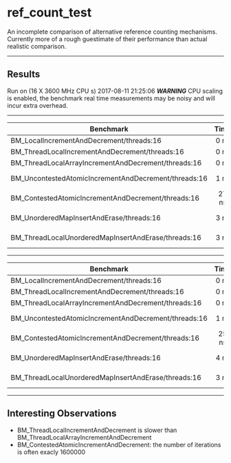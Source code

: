 # ref_count_test
An incomplete comparison of alternative reference counting mechanisms. Currently more of a rough guestimate of their performance than actual realistic comparison.

-----
## Results
Run on (16 X 3600 MHz CPU s)
2017-08-11 21:25:06
***WARNING*** CPU scaling is enabled, the benchmark real time measurements may be noisy and will incur extra overhead.

--------------------------------------------------------------------------------------------
|Benchmark                                                  |  Time      |  CPU  | Iterations |
| ----------------------------------------------------------|:----------:| -----:|------------|
|BM_LocalIncrementAndDecrement/threads:16                    | 0 ns       |  2 ns|| 321471056 |
|BM_ThreadLocalIncrementAndDecrement/threads:16              | 0 ns       |  5 ns|  148346736 |
|BM_ThreadLocalArrayIncrementAndDecrement/threads:16         | 0 ns       |  3 ns|  215744864 |
|BM_UncontestedAtomicIncrementAndDecrement/threads:16        | 1 ns       | 14 ns|   48595360 |
|BM_ContestedAtomicIncrementAndDecrement/threads:16          |27 ns       | 423 ns|    1600000 |
|BM_UnorderedMapInsertAndErase/threads:16                    | 3 ns       |  51 ns|   14268080 |
|BM_ThreadLocalUnorderedMapInsertAndErase/threads:16         | 3 ns       |  51 ns|   13661520 ||

--------------------------------------------------------------------------------------------
|Benchmark                                                  |  Time      |  CPU  | Iterations |
| ----------------------------------------------------------|:----------:| -----:|------------|
|BM_LocalIncrementAndDecrement/threads:16                   |   0 ns |          2 ns|  321130640|
|BM_ThreadLocalIncrementAndDecrement/threads:16             |   0 ns |          5 ns|  148380032|
|BM_ThreadLocalArrayIncrementAndDecrement/threads:16        |   0 ns |          4 ns|  192874208|
|BM_UncontestedAtomicIncrementAndDecrement/threads:16       |   1 ns |         14 ns|   48584400|
|BM_ContestedAtomicIncrementAndDecrement/threads:16         |  25 ns |        383 ns|    1600000|
|BM_UnorderedMapInsertAndErase/threads:16                   |   4 ns |         47 ns|   14119104|
|BM_ThreadLocalUnorderedMapInsertAndErase/threads:16        |   3 ns |         49 ns|   14724080|

----

## Interesting Observations

* BM_ThreadLocalIncrementAndDecrement is slower than BM_ThreadLocalArrayIncrementAndDecrement
* BM_ContestedAtomicIncrementAndDecrement: the number of iterations is often exacly 1600000
